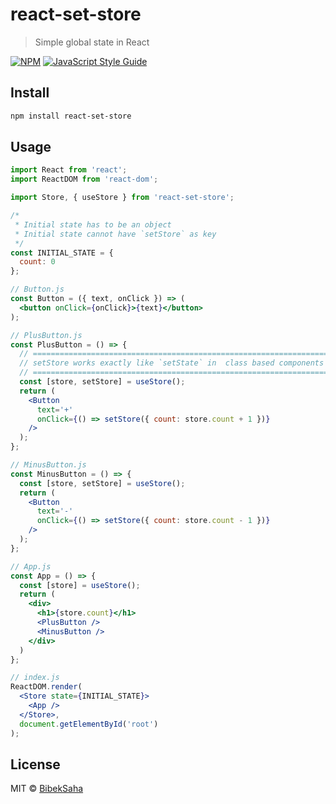 # react-set-store

> Simple global state in React

[![NPM](https://img.shields.io/npm/v/react-set-store.svg)](https://www.npmjs.com/package/react-set-store) [![JavaScript Style Guide](https://img.shields.io/badge/code_style-standard-brightgreen.svg)](https://standardjs.com)

## Install

```bash
npm install react-set-store
```

## Usage

```jsx
import React from 'react';
import ReactDOM from 'react-dom';

import Store, { useStore } from 'react-set-store';

/*
 * Initial state has to be an object
 * Initial state cannot have `setStore` as key
 */
const INITIAL_STATE = {
  count: 0
};

// Button.js
const Button = ({ text, onClick }) => (
  <button onClick={onClick}>{text}</button>
);

// PlusButton.js
const PlusButton = () => {
  // ==================================================================
  // setStore works exactly like `setState` in  class based components
  // ==================================================================
  const [store, setStore] = useStore();
  return (
    <Button
      text='+'
      onClick={() => setStore({ count: store.count + 1 })}
    />
  );
};

// MinusButton.js
const MinusButton = () => {
  const [store, setStore] = useStore();
  return (
    <Button
      text='-'
      onClick={() => setStore({ count: store.count - 1 })}
    />
  );
};

// App.js
const App = () => {
  const [store] = useStore();
  return (
    <div>
      <h1>{store.count}</h1>
      <PlusButton />
      <MinusButton />
    </div>
  )
};

// index.js
ReactDOM.render(
  <Store state={INITIAL_STATE}>
    <App />
  </Store>,
  document.getElementById('root')
);
```

## License

MIT © [BibekSaha](https://github.com/BibekSaha)
